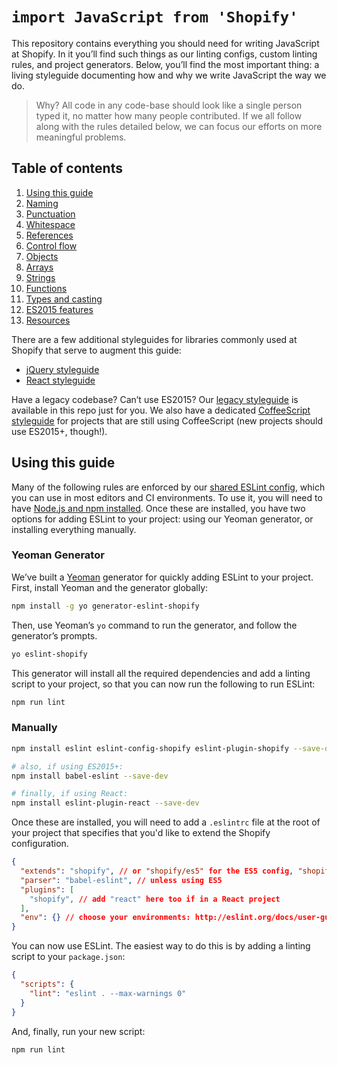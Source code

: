 # `import JavaScript from 'Shopify'`

This repository contains everything you should need for writing JavaScript at Shopify. In it you’ll find such things as our linting configs, custom linting rules, and project generators. Below, you’ll find the most important thing: a living styleguide documenting how and why we write JavaScript the way we do.

> Why? All code in any code-base should look like a single person typed it, no matter how many people contributed. If we all follow along with the rules detailed below, we can focus our efforts on more meaningful problems.



## Table of contents

1. [Using this guide](#using-this-guide)
1. [Naming](#naming)
1. [Punctuation](#punctuation)
1. [Whitespace](#whitespace)
1. [References](#references)
1. [Control flow](#control-flow)
1. [Objects](#objects)
1. [Arrays](#arrays)
1. [Strings](#strings)
1. [Functions](#functions)
1. [Types and casting](#types-and-casting)
1. [ES2015 features](#es2015-features)
1. [Resources](#resources)

There are a few additional styleguides for libraries commonly used at Shopify that serve to augment this guide:

- [jQuery styleguide](jquery/)
- [React styleguide](react/)

Have a legacy codebase? Can’t use ES2015? Our [legacy styleguide](legacy/) is available in this repo just for you. We also have a dedicated [CoffeeScript styleguide](https://github.com/Shopify/CoffeeScript-Style-Guide) for projects that are still using CoffeeScript (new projects should use ES2015+, though!).



## Using this guide

Many of the following rules are enforced by our [shared ESLint config](packages/eslint-config-shopify), which you can use in most editors and CI environments. To use it, you will need to have [Node.js and npm installed](https://docs.npmjs.com/getting-started/installing-node). Once these are installed, you have two options for adding ESLint to your project: using our Yeoman generator, or installing everything manually.

### Yeoman Generator

We’ve built a [Yeoman](http://yeoman.io) generator for quickly adding ESLint to your project. First, install Yeoman and the generator globally:

```bash
npm install -g yo generator-eslint-shopify
```

Then, use Yeoman’s `yo` command to run the generator, and follow the generator’s prompts.

```bash
yo eslint-shopify
```

This generator will install all the required dependencies and add a linting script to your project, so that you can now run the following to run ESLint:

```bash
npm run lint
```

### Manually

```bash
npm install eslint eslint-config-shopify eslint-plugin-shopify --save-dev

# also, if using ES2015+:
npm install babel-eslint --save-dev

# finally, if using React:
npm install eslint-plugin-react --save-dev
```

Once these are installed, you will need to add a `.eslintrc` file at the root of your project that specifies that you'd like to extend the Shopify configuration.

```json
{
  "extends": "shopify", // or "shopify/es5" for the ES5 config, "shopify/react" for the React config
  "parser": "babel-eslint", // unless using ES5
  "plugins": [
    "shopify", // add "react" here too if in a React project
  ],
  "env": {} // choose your environments: http://eslint.org/docs/user-guide/configuring.html#specifying-environments
}
```

You can now use ESLint. The easiest way to do this is by adding a linting script to your `package.json`:

```json
{
  "scripts": {
    "lint": "eslint . --max-warnings 0"
  }
}
```

And, finally, run your new script:

```bash
npm run lint
```
